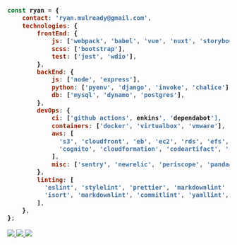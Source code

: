 <h3>
  
```javascript
const ryan = {
    contact: 'ryan.mulready@gmail.com',
    technologies: {
        frontEnd: {
            js: ['webpack', 'babel', 'vue', 'nuxt', 'storybook'],
            scss: ['bootstrap'],
            test: ['jest', 'wdio'],
        },
        backEnd: {
            js: ['node', 'express'],
            python: ['pyenv', 'django', 'invoke', 'chalice'],
            db: ['mysql', 'dynamo', 'postgres'],
        },
        devOps: {
            ci: ['github actions', enkins', 'dependabot'],
            containers: ['docker', 'virtualbox', 'vmware'],
            aws: [
              's3', 'cloudfront', 'eb', 'ec2', 'rds', 'efs', 'bitnami', 'iam', 
              'cognito', 'cloudformation', 'codeartifact', 'cdk',
            ],
            misc: ['sentry', 'newrelic', 'periscope', 'pandadoc', 'datadog'],
        },
        linting: [
          'eslint', 'stylelint', 'prettier', 'markdownlint' 'black', 'flake8', 
          'isort', 'markdownlint', 'commitlint', 'yamllint',
        ],
    },
};
```
</h3>
<a href="https://github.com/Zhenye-Na/Zhenye-Na">
  <img src='https://github-readme-stats.vercel.app/api?username=ryanmulready&show_icons=true&theme=onedark&hide_border=true&count_private=true' />
</a>
<a href="https://github.com/Zhenye-Na/Zhenye-Na">
  <img src='http://github-readme-streak-stats.herokuapp.com/?user=ryanmulready&theme=onedark&hide_border=true&count_private=true' />
</a>

<img src='https://github-readme-stats.vercel.app/api/top-langs/?username=ryanmulready&layout=compact&theme=onedark&hide_border=true&count_private=true&langs_count=8' />
